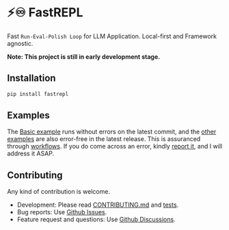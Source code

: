# ⚡♾️ FastREPL
Fast `Run-Eval-Polish Loop` for LLM Application. Local-first and Framework agnostic.

**Note: This project is still in early development stage.**

## Installation
```bash
pip install fastrepl
```

## Examples
The [Basic example](/examples/basic.ipynb) runs without errors on the latest commit, and the [other examples](/examples) are also error-free in the latest release. This is assuranced through [workflows](.github/workflows). If you do come across an error, kindly [report it](https://github.com/yujonglee/fastrepl/issues), and I will address it ASAP.


## Contributing
Any kind of contribution is welcome. 

- Development: Please read [CONTRIBUTING.md](CONTRIBUTING.md) and [tests](tests).
- Bug reports: Use [Github Issues](https://github.com/yujonglee/fastrepl/issues).
- Feature request and questions: Use [Github Discussions](https://github.com/yujonglee/fastrepl/discussions).
